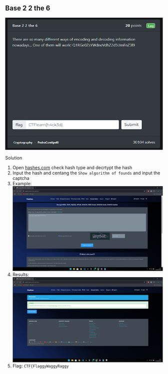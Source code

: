 ## Base 2 2 the 6

![Base 2 2 the 6 - Cryptography](https://github.com/raxh918/CTF/blob/main/ctflearn.com/Base%202%202%20the%206/image.png)

 Solution

1. Open [hashes.com](https://hashes.com/en/decrypt/hash) check hash type and decrtypt the hash
2. Input the hash and centang the ```Show algorithm of founds```  and input the captcha
3. Example:
![Q1RGe0ZsYWdneVdhZ2d5UmFnZ3l9](https://raw.githubusercontent.com/raxh918/CTF/refs/heads/main/ctflearn.com/Base%202%202%20the%206/Screenshot%202024-11-24%20174715.png)
4. Results:
![Base64](https://raw.githubusercontent.com/raxh918/CTF/refs/heads/main/ctflearn.com/Base%202%202%20the%206/Screenshot%202024-11-24%20174734.png)
5. Flag: ```CTF{FlaggyWaggyRaggy```